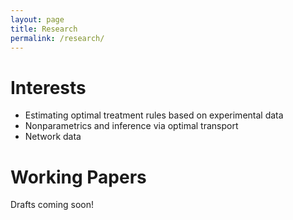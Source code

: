 ```yaml
---
layout: page
title: Research
permalink: /research/
---
```


# Interests
* Estimating optimal treatment rules based on experimental data
* Nonparametrics and inference via optimal transport
* Network data

# Working Papers
Drafts coming soon!

